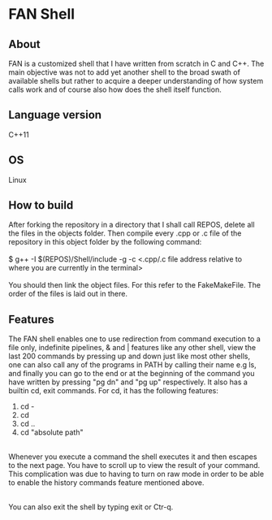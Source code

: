 # FAN Shell

## About
FAN is a customized shell that I have written from scratch in C and C++. The main objective was not to add yet another shell to the broad swath of available shells 
but rather to acquire a deeper understanding of how system calls work and of course also how does the shell itself function.

## Language version
C++11

## OS
Linux

## How to build
After forking the repository in a directory that I shall call REPOS, delete all the files in the objects folder. Then compile every .cpp or .c file of 
the repository in this object folder by the following command: <br /><br />
$ g++ -I $(REPOS)/Shell/include -g -c <.cpp/.c file address relative to where you are currently in the terminal> <br /><br />
You should then link the object files. For this refer to the FakeMakeFile. The order of the files is laid out in there.

## Features
The FAN shell enables one to use redirection from command execution to a file only, indefinite pipelines, & and | features like any other shell,
view the last 200 commands by pressing up and down just like most other shells, one can also call any of the programs in PATH by calling 
their name e.g ls, and finally you can go to the end or at the beginning of the command you have written by pressing "pg dn" and "pg up" respectively. It also has a builtin cd, exit commands. For cd, it has the following features: <br />
 1. cd - <br />
 2. cd <br />
 3. cd .. <br />
 4. cd "absolute path" 

<br />Whenever you execute a command the shell executes it and then escapes to the next page. You have to scroll up to view the result of your command. This complication was due to having to turn on raw mode in order to be able to enable the history commands feature mentioned above.<br/><br/> 

 You can also exit the shell by typing exit or Ctr-q.
